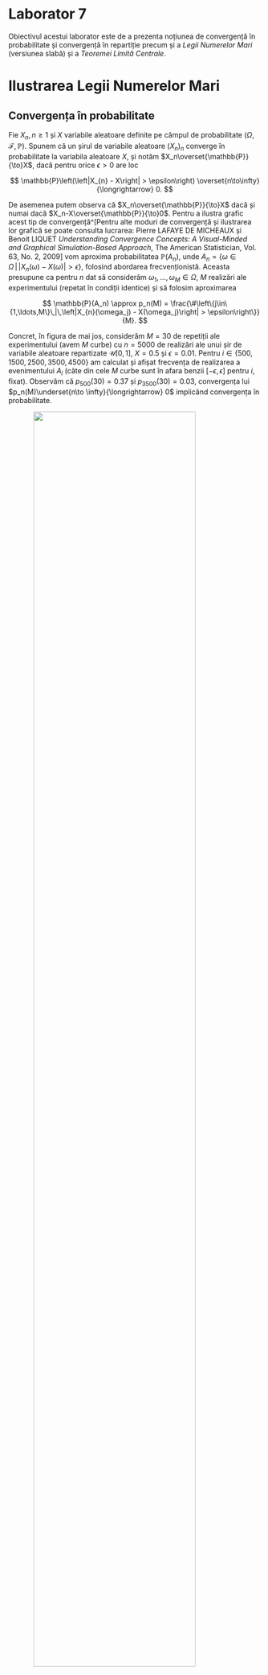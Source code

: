 # Laborator 7

<script>
$(document).ready(function ()  {

    // move toc-ignore selectors from section div to header
    $('div.section.toc-ignore')
        .removeClass('toc-ignore')
        .children('h1,h2,h3,h4,h5').addClass('toc-ignore');

    // establish options
    var options = {
      selectors: "h1,h2,h3",
      theme: "bootstrap3",
      context: '.toc-content',
      hashGenerator: function (text) {
        return text.replace(/[.\\/?&!#<>]/g, '').replace(/\s/g, '_').toLowerCase();
      },
      ignoreSelector: ".toc-ignore",
      scrollTo: 60
    };
    options.showAndHide = false;
    options.smoothScroll = true;

    // tocify
    var toc = $("#TOC").tocify(options).data("toc-tocify");
});
</script>

Obiectivul acestui laborator este de a prezenta noțiunea de convergență în probabilitate și convergență în repartiție precum și a *Legii Numerelor Mari* (versiunea slabă) și a *Teoremei Limită Centrale*.






# Ilustrarea Legii Numerelor Mari

## Convergența în probabilitate

Fie $X_n, n\geq 1$ și $X$ variabile aleatoare definite pe câmpul de probabilitate $(\Omega, \mathcal{F}, \mathbb{P})$. Spunem că un șirul de variabile aleatoare $(X_n)_n$ converge în probabilitate la variabila aleatoare $X$, și notăm $X_n\overset{\mathbb{P}}{\to}X$, dacă pentru orice $\epsilon>0$ are loc 

$$
  \mathbb{P}\left(\left|X_{n} - X\right| > \epsilon\right) \overset{n\to\infty}{\longrightarrow} 0. 
$$

De asemenea putem observa că $X_n\overset{\mathbb{P}}{\to}X$ dacă și numai dacă $X_n-X\overset{\mathbb{P}}{\to}0$. Pentru a ilustra grafic acest tip de convergență^[Pentru alte moduri de convergență și ilustrarea lor grafică se poate consulta lucrarea: Pierre LAFAYE DE MICHEAUX și Benoit LIQUET *Understanding Convergence Concepts: A Visual-Minded and Graphical Simulation-Based Approach*, The American Statistician, Vol. 63, No. 2, 2009] vom aproxima probabilitatea $\mathbb{P}(A_n)$, unde $A_n = \{\omega\in\Omega\,|\,\left|X_{n}(\omega) - X(\omega)\right| > \epsilon\}$, folosind abordarea frecvenționistă. Aceasta presupune ca pentru $n$ dat să considerăm $\omega_1, \ldots,\omega_M\in\Omega$, $M$ realizări ale experimentului (repetat în condiții identice) și să folosim aproximarea

$$
  \mathbb{P}(A_n) \approx p_n(M) = \frac{\#\left\{j\in\{1,\ldots,M\}\,|\,\left|X_{n}(\omega_j) - X(\omega_j)\right| > \epsilon\right\}}{M}.
$$

Concret, în figura de mai jos, considerăm $M = 30$ de repetiții ale experimentului (avem $M$ curbe) cu $n = 5000$ de realizări ale unui șir de variabile aleatoare repartizate $\mathcal{U}[0,1]$, $X = 0.5$ și $\epsilon = 0.01$. Pentru $i\in\{500, 1500, 2500, 3500, 4500\}$ am calculat și afișat frecvența de realizarea a evenimentului $A_i$ (câte din cele $M$ curbe sunt în afara benzii $[-\epsilon, \epsilon]$ pentru $i$, fixat). Observăm că $p_{500}(30) = 0.37$ și $p_{3500}(30) = 0.03$, convergența lui $p_n(M)\underset{n\to \infty}{\longrightarrow} 0$ implicând convergența în probabilitate.

<img src="Lab_7_files/figure-html/unnamed-chunk-3-1.png" width="80%" style="display: block; margin: auto;" />

## Legea numerelor mari (versiunea slabă)

\BeginKnitrBlock{rmdinsight}<div class="rmdinsight">Fie $X_1, X_2, \ldots$ un șir de variabile aleatoare independente și indentic repartizate, de medie $\mathbb{E}[X_1] = \mu<\infty$ și varianță $Var(X_1) = \sigma^2<\infty$. Atunci $\forall \epsilon>0$ avem 

$$
  \mathbb{P}\left(\left|\frac{X_1+\cdots+X_n}{n} - \mu\right| > \epsilon\right) \overset{n\to\infty}{\longrightarrow} 0
$$
  
sau echivalent 

$$
  \mathbb{P}\left(\left|\frac{X_1+\cdots+X_n}{n} - \mu\right| \leq \epsilon\right) \overset{n\to\infty}{\longrightarrow} 1
$$

</div>\EndKnitrBlock{rmdinsight}

Notând $\bar{X}_n = \frac{X_1+\cdots X_n}{n}$, *Legea numerelor mari (versiunea slabă)* afirmă că $\bar{X}_n\overset{\mathbb{P}}{\to}\mu$.  Figura de mai jos ilustrează această convergență pentru $M = 100$ de traiectorii. În figura din dreapta este ilustrată evoluția probabilității $p_n$ pentru $n\in\{1,2,\ldots, N\}$. 

<img src="Lab_7_files/figure-html/unnamed-chunk-5-1.png" width="90%" style="display: block; margin: auto;" />

\BeginKnitrBlock{rmdexercise}<div class="rmdexercise">Să presupunem că primim o monedă și ni se spune că aceasta aterizează pe fața cap în $48\%$ din cazuri. Vrem să testăm această afirmație. Folosind *Legea numerelor mari* și știind că vrem să fim siguri în $95\%$ din cazuri, ne întrebăm de câte ori trebuie să aruncăm moneda pentru a verifica afirmația?

</div>\EndKnitrBlock{rmdexercise}

Să presupunem că aruncăm moneda, independent, de $n$ ori și fie $X_i$ rezultatul obținut la cea de-a $i$-a aruncare: $X_i=1$ dacă la a $i$-a aruncare am obținut cap și $X_i = 0$ dacă am obținut pajură. Avem că variabilele aleatoare $X_1, X_2, \ldots, X_n$ sunt independente și repartizare $\mathcal{B}(p)$, cu $p=0.48$ din ipoteză. 

De asemenea, observăm că $\mathbb{E}[X_1]= \mu = 0.48$ și $Var(X_1) = \sigma^2 = p(1-p) = 0.2496$. Pentru testarea monedei permitem o eroare $\epsilon = 0.02$ ceea ce înseamnă că probabilitatea ca moneda să aterizeze cap se află în intervalul $(0.46, 0.5)$. Din *Inegalitatea lui Cebîșev* avem că

$$
  \mathbb{P}\left(\left|\frac{X_1+\cdots+X_n}{n} - 0.48\right| >0.02\right)\leq \frac{Var(X_1)}{n\times(0.02)^2}, 
$$

de unde, având un grad de încredere de $95\%$, vrem să determinăm pe $n$ pentru care 

$$
  \frac{0.2496}{n\times(0.02)^2} = 0.05
$$

ceea ce implică $n = 12480$.

\BeginKnitrBlock{rmdexercise}<div class="rmdexercise">Fie $X_1,X_2,\dots,X_N$, $N$ v.a. i.i.d. de lege $\mathcal{U}([0,1])$. Pentru $1\leq n\leq N$, notăm cu $S_n=X_1+X_2+\cdots X_n$ șirul sumelor parțiale și $\mu$ media legii $\mathcal{U}([0,1])$. Trasați pe același grafic funcția $n\to \bar{X}_n=\frac{S_n}{n}$ pentru $n=1,\dots,N$ și dreapta de ecuație $y=\mu$. Faceți același lucru pentru legea normală $\mathcal{N}(2,1)$. 
</div>\EndKnitrBlock{rmdexercise}

În cazul în care v.a. $X_1,X_2,\dots,X_N$ sunt repartizate uniform $\mathcal{U}([0,1])$ (deci media este $\mu=\frac{1}{2}$) avem: 


```r
n = 10000

# Pentru legea uniforma folosim comanda runif
# Pentru calculul sumelor partiale putem folosi functia cumsum

y1 = cumsum(runif(n))
y1 = y1/(1:n)
mu1 = 1/2 # media uniformei pe [0,1]

# trasam graficul 
mar.default <- c(5,4,4,2) + 0.1
par(mar = mar.default + c(0, 0.3, 0, 0)) 
plot(1:n, y1, type = "l", 
     col= "royalblue", xlab = "n", 
     ylab = expression(bar(X)[n]), 
     bty = "n",
     ylim = c(0.3,0.7))
abline(h = mu1, col = "brown3", lty= "dashed") # adaugam linia orizontala
```

<img src="Lab_7_files/figure-html/unnamed-chunk-8-1.png" width="80%" style="display: block; margin: auto;" />


În cazul în care v.a. $X_1,X_2,\dots,X_N$ sunt normale de parametrii $\mathcal{N}(2,1)$ (deci media este $\mu=2$) avem:


```r
# Folosim acelasi numar de variabile n

# Pentru legea normala folosim comanda rnorm
# Pentru calculul sumelor partiale putem folosi functia cumsum
y2 = cumsum(rnorm(n, mean = 2, sd = 1))
y2 = y2/(1:n)
mu2 = 2 # media normalei N(2,1)

# facem graficul 
mar.default <- c(5,4,4,2) + 0.1
par(mar = mar.default + c(0, 0.3, 0, 0)) 
plot(1:n, y2, type = "l", 
     col= "royalblue", xlab = "n", 
     ylab = expression(bar(X)[n]),
     bty = "n",
     ylim = c(1.5, 2.5))
abline(h = mu2, col = "brown3", lty= "dashed") # adaugam linia orizontala
```

<img src="Lab_7_files/figure-html/unnamed-chunk-9-1.png" width="80%" style="display: block; margin: auto;" />

\BeginKnitrBlock{rmdexercise}<div class="rmdexercise">Construiți o funcție care să vă permită generarea a $m$ eșantioane de volum $n$ dintr-o populație normală de medie $\mu$ și varianță $\sigma^2$ dată. Ilustrați grafic cu ajutorul unui boxplot cum variază diferența dintre media aritmetică (media eșantionului $\bar{X}_n$) și media teoretică pentru $m = 100$ și diferite volume ale eșantionului $n\in\{10, 100, 1000, 10000\}$. Se consideră $\mu = 1$ și $\sigma^2 = 1$. 

</div>\EndKnitrBlock{rmdexercise}

Următoarea funcție verifică cerința din problemă (`normal.mean = $\mu$`, `normal.sd = $\sigma$`, `num.samp = m` și `samp.size = n`). Să observăm că am folosit funcția `rowMeans` pentru a calcula media fiecărui eșantion (media pe liniile matricii de observații).  


```r
normalSampleMean <- function(normal.mean, normal.sd, num.samp, samp.size) {
  # generam matricea de observatii 
    x = matrix(rnorm(n = num.samp * samp.size, mean = normal.mean, sd = normal.sd), 
        nrow = num.samp, ncol = samp.size)
    
  # calculam media esantionului pentru fiecare esantion
    x.mean = rowMeans(x)
    
    return(x.mean)
}
```

Pentru a ilustra grafic să considerăm o populație $\mathcal{N}(1,1)$ și pentru talie a eșantionului, $n\in\{10, 100, 1000, 10000\}$, să calculăm $\bar{X}_n$ corespunzător (aici am folosit funcția `sapply` - a se vedea laboratorul 3).


```r
# date de intrare
normal.mean = 1
normal.sd = 1
true.mean = normal.mean

# marimea esantioanelor
samp.sizes = c(10, 100, 1000, 10000)

names(samp.sizes) = paste0("n = ", samp.sizes)

# numarul de esantioane
num.samp = 100

# calculul mediei de selectie pentru fiecare esantion
x.mean = sapply(samp.sizes, normalSampleMean, num.samp = num.samp, 
                normal.mean = normal.mean, normal.sd = normal.sd)

# ilustrarea grafica
mar.default <- c(5,4,4,2) + 0.1
par(mar = mar.default + c(0, 0.2, 0, 0), bty = "n") 
boxplot(x.mean - true.mean, 
        xlab = "Talia esantionului (n)", 
        ylab = expression(bar(X)[n] - mu),
        col = "gray80",
        bty = "n")

abline(h = 0, lty = 2, col = "brown3")
```

<img src="Lab_7_files/figure-html/unnamed-chunk-12-1.png" width="80%" style="display: block; margin: auto;" />

Din boxplot-ul de mai sus observăm că pe măsură ce creștem talia eșantionului media boxplot-ului se duce spre 0 ceea ce justifică enunțul *Legii Numerelor Mari*, și anume că media eșantionului converge la media populației (media teoretică). De asemenea putem observa că și varianța scade (gradul de împrăștiere scade) odată cu creșterea numărului de observații.

\BeginKnitrBlock{rmdexercise}<div class="rmdexercise">Utilizați *Legea Numerelor Mari* pentru a aproxima integrala următoare

$$
  I = \int_{0}^{1}e^{x}sin(2x)cos(2x)dx.
$$

Calculați de asemenea valoarea exactă $I$ a acesteia și comparați-o cu aproximarea găsită.

</div>\EndKnitrBlock{rmdexercise}

Fie $U_1,U_2,\dots,U_n$ un șir de v.a. i.i.d. repartizare uniform pe $[0,1]$. Cum $g$ este o funcție continuă atunci $g(U_1), g(U_2),\ldots, g(U_n)$ sunt variabile aleatoare i.i.d. și aplicând *Legea Numerelor Mari* obținem

$$
  g_n=\frac{1}{n}\sum_{i=1}^{n}g(U_{i}) \overset{\mathbb{P}}{\to} \mathbb{E}[g(U_1)] = \int_{0}^{1}g(x)dx.
$$

Pentru a calcula integrala numeric vom folosi funcția `integrate` (trebuie observat că această integrală se poate calcula ușor și exact prin integrare prin părți). Următorul script ne dă valoare numerică și aproximarea obținută cu ajutorul metodei Monte Carlo pentru integrale $\int_{0}^{1}g(x)dx$:


```r
myfun=function(x){
  y = exp(x)*sin(2*x)*cos(2*x);
  return(y);
}

# calculul integralei cu metode numerice
I = integrate(myfun,0,1) # raspunsul este o lista si oprim prima valoare
I = I[[1]]

# calculul integralei cu ajutorul metodei Monte Carlo
n = 10000 

u = runif(n) # generarea sirului U_n
z = myfun(u) # calcularea sirului g_n

I2 = sum(z)/n # aproximarea MC
```

Obținem că valoarea numerică a lui $I$ este 0.2662 iar cea obținută cu ajutorul metodei Monte Carlo este 0.2673. 

Avem următoarea ilustrare grafică a convergenței metodei Monte Carlo:


```r
# graficul
gn = myfun(runif(n)) 
gn = cumsum(gn)/(1:n) # calculul lui g_n

plot(1:n, gn, type = "l", 
     col = "royalblue", xlab = "n", 
     ylab = expression(g[n]),
     bty = "n",
     ylim = c(I-0.2, I+0.2))
abline(h = I, lty = "dashed", col = "brown3")
```

<img src="Lab_7_files/figure-html/unnamed-chunk-15-1.png" width="80%" style="display: block; margin: auto;" />

# Ilustrarea Teoremei Limită Centrală

\BeginKnitrBlock{rmdinsight}<div class="rmdinsight">Fie $X_1, X_2, \ldots$ un șir de variabile aleatoare independente și indentic repartizate, de medie $\mathbb{E}[X_1] = \mu<\infty$ și varianță $Var(X_1) = \sigma^2<\infty$. Atunci, notând $S_n = X_1 + \cdots + X_n$, avem

$$
  \mathbb{P}\left(\frac{S_n - \mathbb{E}[S_n]}{\sqrt{Var(S_n)}}\leq x\right) = \mathbb{P}\left(\frac{S_n - n\mu}{\sigma\sqrt{n}}\leq x\right) \overset{n\to\infty}{\longrightarrow} \Phi(x) = \frac{1}{\sqrt{2\pi}}\int_{-\infty}^{x}e^{-\frac{t^2}{2}}\,dt, \quad \forall x\in\mathbb{R}.
$$
  
Echivalent, dacă notăm media eșantionului cu $\bar{X}_n = \frac{S_n}{n}$, atunci  

$$
  \mathbb{P}\left(\sqrt{n}\frac{\bar{X}_n - \mu}{\sigma}\leq x\right) \overset{n\to\infty}{\longrightarrow} \Phi(x) = \frac{1}{\sqrt{2\pi}}\int_{-\infty}^{x}e^{-\frac{t^2}{2}}\,dt, \quad \forall x\in\mathbb{R}.
$$

</div>\EndKnitrBlock{rmdinsight}

\BeginKnitrBlock{rmdexercise}<div class="rmdexercise">Să presupunem că primim o monedă și ni se spune că aceasta aterizează pe fața cap în $48\%$ din cazuri. Vrem să testăm această afirmație. Folosind *Teorema Limită Centrală* și știind că vrem să fim siguri în $95\%$ din cazuri, ne întrebăm de câte ori trebuie să aruncăm moneda pentru a verifica afirmația? Comparați răspunsul cu cel din exercițiul în care am folosit *LNM*, de mai sus.

</div>\EndKnitrBlock{rmdexercise}

Folosind aceleași notații ca și în exercițiul din secțiunea de mai sus și notând în plus $S_n = X_1+\cdots+X_n$, avem 

\begin{align*}
  \mathbb{P}\left(\frac{S_n}{n}<0.5\right) &= \mathbb{P}\left(\frac{S_n - n\mu}{\sigma\sqrt{n}}<\frac{(0.5-\mu)\sqrt{n}}{\sigma}\right)= \mathbb{P}\left(\frac{S_n - n\mu}{\sigma\sqrt{n}}<\frac{0.02\sqrt{n}}{\sqrt{0.2496}}\right) \\
  &= \mathbb{P}\left(\frac{S_n - n\mu}{\sigma\sqrt{n}}<0.04\sqrt{n}\right) \approx\Phi(0.04\sqrt{n})\geq 0.95
\end{align*}

Prin urmare, $(0.04\sqrt{n}\geq 1.645$ de unde $n = 1692$. Putem observa că rezultatul obținut prin aplicarea *Teoremei Limită Centrală* este mai precis decât cel obținut prin aplicarea *Legii numerelor mari*.


\BeginKnitrBlock{rmdexercise}<div class="rmdexercise">
Fie $(X_n)_{n\geq1}$ un șir de v.a. i.i.d. de lege $\mathcal{E}(1)$. Pentru toți $n$, notăm cu $S_n=X_1+X_2+\cdots X_n$ șirul sumelor parțiale, $\mu$ și $\sigma^2$ reprezentând media și respectiv varianța legii $\mathcal{E}(1)$. *Teorema Limită Centrală* afirmă că dacă $n$ este mare atunci v.a. 

$$
\frac{S_n-n\mu}{\sqrt{n}\sigma}
$$

are aproximativ aceeași distribuție ca și legea normală $\mathcal{N}(0,1)$. Ilustrați această convergență în distribuție cu ajutorul unei histograme. Suprapuneți peste această histogramă densitatea legii $\mathcal{N}(0,1)$.
</div>\EndKnitrBlock{rmdexercise}

Știm că media unei v.a. distribuite exponențial de parametru $\lambda$, $\mathcal{E}(\lambda)$ este $\mu=\frac{1}{\lambda}$ iar varianța acesteia este $\sigma^2=\frac{1}{\lambda^2}$. Pentru fiecare valoare a lui $i$ de la $1$ la $N$ calculăm raportul $\frac{S_n-n\mu}{\sigma\sqrt{n}}$ (cu alte cuvinte repetăm experimentul de $N$ ori): 


```r
N = 1000 # alegem numarul de repetitii ale experimentului
n = 1000 # alegem n pentru care folosim aproximarea normala

lambda = 1 # parametrul legii E(1)

mu = 1/lambda # media
sigma = 1/lambda # abaterea standard 

s = rep(0,N) # initializam sirul sumelor partiale

for (i in 1:N){
  x = rexp(n, rate = lambda) # generam variabilele exponentiale
  s[i] = (sum(x)-n*mu)/(sigma*sqrt(n)) # calculam raportul 
  
}
```

Continuăm prin trasarea histogramei cerute și adăugăm la grafic densitatea legii normale $\mathcal{N}(0,1)$:


```r
# trasam histograma
# pentru mai multe optiuni latex: ?plotmath 
hist(s, main = expression(paste("Histograma raportului ",
                                frac(S[n]-n%*%mu,sigma%*%sqrt(n)))),
     prob = TRUE, 
     col = "grey80", # Culoarea de umplere
     border = "grey20",
     xlim = c(-4,4), 
     cex.main=0.75, 
     cex.lab = 0.75, 
     cex.axis = 0.75, 
     xlab = "", 
     ylab = "Densitatea")

# adaugam densitatea normalei N(0,1) 
x1 = seq(-4,4,by=0.1)
y1 = dnorm(x1, mean = 0, sd = 1)
lines(x1, y1, col = "brown3", lwd = 2, lty = 2)
```

<img src="Lab_7_files/figure-html/unnamed-chunk-20-1.png" width="80%" style="display: block; margin: auto;" />


